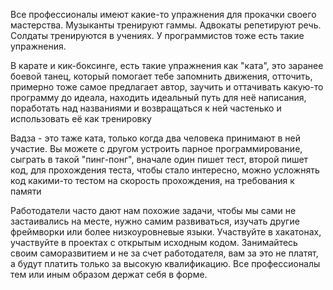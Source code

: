 Все профессионалы имеют какие-то упражнения для прокачки своего мастерства. Музыканты тренируют гаммы. Адвокаты репетируют речь. Солдаты тренируются в учениях. У программистов тоже есть такие упражнения.

В карате и кик-боксинге, есть такие упражнения как "ката", это заранее боевой танец, который помогает тебе запомнить движения, отточить, примерно тоже самое предлагает автор, заучить и оттачивать какую-то программу до идеала, находить идеальный путь для неё написания, поработать над названиями и возвращаться к ней частенько и использовать её как тренировку

Вадза - это таже ката, только когда два человека принимают в ней участие. Вы можете с другом устроить парное программирование, сыграть в такой "пинг-понг", вначале один пишет тест, второй пишет код, для прохождения теста, чтобы стало интересно, можно усложнять код какими-то тестом на скорость прохождения, на требования к памяти

Работодатели часто дают нам похожие задачи, чтобы мы сами не застаивались на месте, нужно самим развиваться, изучать другие фреймворки или более низкоуровневые языки. Участвуйте в хакатонах, участвуйте в проектах с открытым исходным кодом. Занимайтесь своим саморазвитием и не за счет работодателя, вам за это не платят, а будут платить только за высокую квалификацию. Все профессионалы тем или иным образом держат себя в форме.